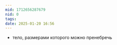 ```yaml
---
mid: 1712656287679
nid: 0
tags: 
date: 2025-01-20 16:56
---
```

- тело, размерами которого можно пренебречь